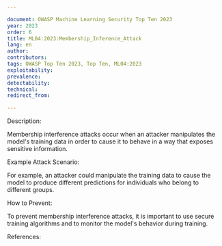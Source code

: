 ```yaml
---

document: OWASP Machine Learning Security Top Ten 2023
year: 2023
order: 6
title: ML04:2023:Membership_Inference_Attack
lang: en
author:
contributors:
tags: OWASP Top Ten 2023, Top Ten, ML04:2023
exploitability:
prevalence:
detectability:
technical:
redirect_from:

---
```



Description:

Membership interference attacks occur when an attacker manipulates the
model\'s training data in order to cause it to behave in a way that
exposes sensitive information.

Example Attack Scenario:

For example, an attacker could manipulate the training data to cause the
model to produce different predictions for individuals who belong to
different groups.

How to Prevent:

To prevent membership interference attacks, it is important to use
secure training algorithms and to monitor the model\'s behavior during
training.

References:
